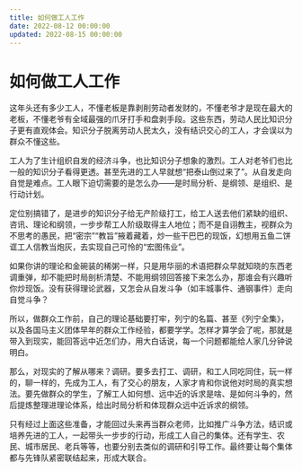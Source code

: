 ```yaml
---
title: 如何做工人工作
date: 2022-08-12 00:00:00
updated: 2022-08-15 00:00:00
---
```


# 如何做工人工作

这年头还有多少工人，不懂老板是靠剥削劳动者发财的，不懂老爷才是现在最大的老板，不懂老爷有全域最强的爪牙打手和盘剥手段。这些东西，劳动人民比知识分子更有直观体会。知识分子脱离劳动人民太久，没有结识交心的工人，才会误以为群众不懂这些。

工人为了生计组织自发的经济斗争，也比知识分子想象的激烈。工人对老爷们也比一般的知识分子看得更透。甚至先进的工人早就想“把泰山倒过来了”。从自发走向自觉是难点。工人眼下迫切需要的是怎么办——是时局分析、是纲领、是组织、是行动计划。

定位别搞错了，是进步的知识分子给无产阶级打工，给工人送去他们紧缺的组织、咨讯、理论和纲领，一步步帮工人阶级取得主人地位；而不是自诩教主，视群众为不思考的愚民，把“密宗”“教旨”掖着藏着，炒一些干巴巴的现饭，幻想用五鱼二饼诓工人信教当炮灰，去实现自己可怜的“宏图伟业”。

如果你讲的理论和金碗装的稀粥一样，只是用华丽的术语把群众早就知晓的东西老调重弹，却不能把时局剖析清楚、不能用纲领回答接下来怎么办，那谁会有兴趣听你炒现饭。没有获得理论武器，又怎会从自发斗争（如丰城事件、通钢事件）走向自觉斗争？

所以，做群众工作前，自己的理论基础要打牢，列宁的名篇、甚至《列宁全集》，以及各国马主义团体早年的群众工作经验，都要学学。怎样才算学会了呢，那就是带入到现实，能回答远中近怎们办，用大白话说，每一个问题都能给人家几分钟说明白。

那么，对现实的了解从哪来？调研。要多去打工、调研，和工人同吃同住，玩一样的，聊一样的，先成为工人，有了交心的朋友，人家才肯和你说他对时局的真实想法。要先做群众的学生，了解工人如何想、远中近的诉求是啥、是如何斗争的，然后提炼整理进理论体系，给出时局分析和体现群众远中近诉求的纲领。

只有经过上面这些准备，才能回过头来再当群众老师，比如推广斗争方法，结识或培养先进的工人，一起带头一步步的行动，形成工人自己的集体。还有学生、农民、城市居民、老兵等等，也要分别去类似的调研和引导工作。最终要让每个集体都与先锋队紧密联结起来，形成大联合。
